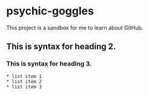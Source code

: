 # psychic-goggles
This project is a sandbox for me to learn about GitHub.

## This is syntax for heading 2.

### This is syntax for heading 3.
    * list item 1
    * list item 2
    * list item 3
